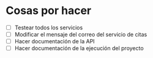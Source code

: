 # Cosas por hacer

- [ ] Testear todos los servicios
- [ ] Modificar el mensaje del correo del servicio de citas
- [ ] Hacer documentación de la API
- [ ] Hacer documentación de la ejecución del proyecto
